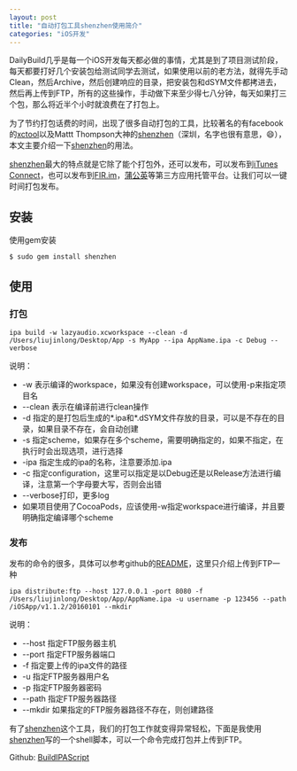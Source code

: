 ```yaml
---
layout: post
title: "自动打包工具shenzhen使用简介"
categories: "iOS开发"
---
```


DailyBuild几乎是每一个iOS开发每天都必做的事情，尤其是到了项目测试阶段，每天都要打好几个安装包给测试同学去测试，如果使用以前的老方法，就得先手动Clean，然后Archive，然后创建响应的目录，把安装包和dSYM文件都拷进去，然后再上传到FTP，所有的这些操作，手动做下来至少得七八分钟，每天如果打三个包，那么将近半个小时就浪费在了打包上。

为了节约打包话费的时间，出现了很多自动打包的工具，比较著名的有facebook的[xctool](https://github.com/facebook/xctool)以及Mattt Thompson大神的[shenzhen](https://github.com/nomad/shenzhen)（深圳，名字也很有意思，😄），本文主要介绍一下[shenzhen](https://github.com/nomad/shenzhen)的用法。

[shenzhen](https://github.com/nomad/shenzhen)最大的特点就是它除了能个打包外，还可以发布，可以发布到[iTunes Connect](https://itunesconnect.apple.com)，也可以发布到[FIR.im](http://fir.im/)，[蒲公英](http://www.pgyer.com/)等第三方应用托管平台。让我们可以一键时间打包发布。

## 安装

使用gem安装

```
$ sudo gem install shenzhen
```

## 使用

### 打包

```
ipa build -w lazyaudio.xcworkspace --clean -d /Users/liujinlong/Desktop/App -s MyApp --ipa AppName.ipa -c Debug --verbose
```

说明：

* -w 表示编译的workspace，如果没有创建workspace，可以使用-p来指定项目名
* --clean 表示在编译前进行clean操作
* -d 指定的是打包后生成的*.ipa和*.dSYM文件存放的目录，可以是不存在的目录，如果目录不存在，会自动创建
* -s 指定scheme，如果存在多个scheme，需要明确指定的，如果不指定，在执行时会出现选项，进行选择
* -ipa 指定生成的ipa的名称，注意要添加.ipa
* -c 指定configuration，这里可以指定是以Debug还是以Release方法进行编译，注意第一个字母要大写，否则会出错
* --verbose打印，更多log
* 如果项目使用了CocoaPods，应该使用-w指定workspace进行编译，并且要明确指定编译哪个scheme

### 发布

发布的命令的很多，具体可以参考github的[README](https://github.com/nomad/shenzhen/blob/master/README.md)，这里只介绍上传到FTP一种

```
ipa distribute:ftp --host 127.0.0.1 -port 8080 -f /Users/liujinlong/Desktop/App/AppName.ipa -u username -p 123456 --path /iOSApp/v1.1.2/20160101 --mkdir
```

说明：

* --host 指定FTP服务器主机
* --port 指定FTP服务器端口
* -f 指定要上传的ipa文件的路径
* -u 指定FTP服务器用户名
* -p 指定FTP服务器密码
* --path 指定FTP服务器路径
* --mkdir 如果指定的FTP服务器路径不存在，则创建路径

有了[shenzhen](https://github.com/nomad/shenzhen)这个工具，我们的打包工作就变得异常轻松，下面是我使用[shenzhen](https://github.com/nomad/shenzhen)写的一个shell脚本，可以一个命令完成打包并上传到FTP。

Github: [BuildIPAScript](https://github.com/liujinlongxa/BuildIPAScript)
